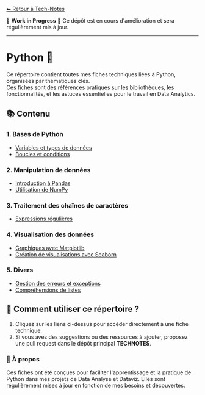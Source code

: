 [⬅ Retour à Tech-Notes](../README.md)

🚧 **Work in Progress** 🚧
Ce dépôt est en cours d'amélioration et sera régulièrement mis à jour.

---

# Python 🐍

Ce répertoire contient toutes mes fiches techniques liées à Python, organisées par thématiques clés.  
Ces fiches sont des références pratiques sur les bibliothèques, les fonctionnalités, et les astuces essentielles pour le travail en Data Analytics.

## 📚 Contenu

### 1. Bases de Python
- [Variables et types de données](./data/variables_and_data_types.md)
- [Boucles et conditions](./data/loops_and_conditions.md)

### 2. Manipulation de données
- [Introduction à Pandas](./data/pandas_cheat_sheet.md)
- [Utilisation de NumPy](./data/numpy_cheat_sheet.md)

### 3. Traitement des chaînes de caractères
- [Expressions régulières](./data/regex_cheat_sheet.md)

### 4. Visualisation des données
- [Graphiques avec Matplotlib](./data/matplotlib_cheat_sheet.md)
- [Création de visualisations avec Seaborn](./data/seaborn_cheat_sheet.md)

### 5. Divers
- [Gestion des erreurs et exceptions](./data/error_handling.md)
- [Compréhensions de listes](./data/list_comprehensions.md)

## 🔗 Comment utiliser ce répertoire ?
1. Cliquez sur les liens ci-dessus pour accéder directement à une fiche technique.
2. Si vous avez des suggestions ou des ressources à ajouter, proposez une pull request dans le dépôt principal **TECHNOTES**.

### 🌟 À propos
Ces fiches ont été conçues pour faciliter l'apprentissage et la pratique de Python dans mes projets de Data Analyse et Dataviz. Elles sont régulièrement mises à jour en fonction de mes besoins et découvertes.  
